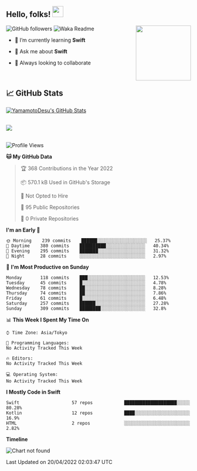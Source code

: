 ## Hello, folks! <img src="https://raw.githubusercontent.com/MartinHeinz/MartinHeinz/master/wave.gif" width="30px"> 
<p>
<img align="right" src="https://media.giphy.com/media/26ufdb3cYKwbRtYVW/giphy.gif" style="max-width:100%;" height="150px">
 
![GitHub followers](https://img.shields.io/github/followers/YamamotoDesu?label=Follow&style=social)
![Waka Readme](https://github.com/YamamotoDesu/YamamotoDesu/workflows/Waka%20Readme/badge.svg)
 
- 🌱 I’m currently learning **Swift**  
 
- 💬 Ask me about **Swift**  
 
- 👯 Always looking to collaborate
</p>
<br>

## &#x1f4c8; GitHub Stats
<a href="https://github.com/YamamotoDesu/YamamotoDesu">
  <img align="center" src="https://github-readme-stats.vercel.app/api?username=YamamotoDesu&show_icons=true&line_height=27&count_private=true&title_color=ffffff&text_color=c9cacc&icon_color=2bbc8a&bg_color=1d1f21&hide=contribs,prs&show_icons=true" alt="YamamotoDesu's GitHub Stats" /><br><br>
</a>

![](https://github-profile-summary-cards.vercel.app/api/cards/profile-details?username=YamamotoDesu&theme=vue)
<br><br>

<!--START_SECTION:waka-->
![Profile Views](http://img.shields.io/badge/Profile%20Views-0-blue)

**🐱 My GitHub Data** 

> 🏆 368 Contributions in the Year 2022
 > 
> 📦 570.1 kB Used in GitHub's Storage 
 > 
> 🚫 Not Opted to Hire
 > 
> 📜 95 Public Repositories 
 > 
> 🔑 0 Private Repositories  
 > 
**I'm an Early 🐤** 

```text
🌞 Morning    239 commits    ██████░░░░░░░░░░░░░░░░░░░   25.37% 
🌆 Daytime    380 commits    ██████████░░░░░░░░░░░░░░░   40.34% 
🌃 Evening    295 commits    ███████░░░░░░░░░░░░░░░░░░   31.32% 
🌙 Night      28 commits     ░░░░░░░░░░░░░░░░░░░░░░░░░   2.97%

```
📅 **I'm Most Productive on Sunday** 

```text
Monday       118 commits    ███░░░░░░░░░░░░░░░░░░░░░░   12.53% 
Tuesday      45 commits     █░░░░░░░░░░░░░░░░░░░░░░░░   4.78% 
Wednesday    78 commits     ██░░░░░░░░░░░░░░░░░░░░░░░   8.28% 
Thursday     74 commits     ██░░░░░░░░░░░░░░░░░░░░░░░   7.86% 
Friday       61 commits     █░░░░░░░░░░░░░░░░░░░░░░░░   6.48% 
Saturday     257 commits    ██████░░░░░░░░░░░░░░░░░░░   27.28% 
Sunday       309 commits    ████████░░░░░░░░░░░░░░░░░   32.8%

```


📊 **This Week I Spent My Time On** 

```text
⌚︎ Time Zone: Asia/Tokyo

💬 Programming Languages: 
No Activity Tracked This Week

🔥 Editors: 
No Activity Tracked This Week

💻 Operating System: 
No Activity Tracked This Week

```

**I Mostly Code in Swift** 

```text
Swift                    57 repos            ████████████████████░░░░░   80.28% 
Kotlin                   12 repos            ████░░░░░░░░░░░░░░░░░░░░░   16.9% 
HTML                     2 repos             ░░░░░░░░░░░░░░░░░░░░░░░░░   2.82%

```


**Timeline**

![Chart not found](https://raw.githubusercontent.com/YamamotoDesu/YamamotoDesu/main/charts/bar_graph.png) 


 Last Updated on 20/04/2022 02:03:47 UTC
<!--END_SECTION:waka-->



